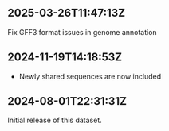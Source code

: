 ## 2025-03-26T11:47:13Z

Fix GFF3 format issues in genome annotation


## 2024-11-19T14:18:53Z

- Newly shared sequences are now included

## 2024-08-01T22:31:31Z

Initial release of this dataset.
